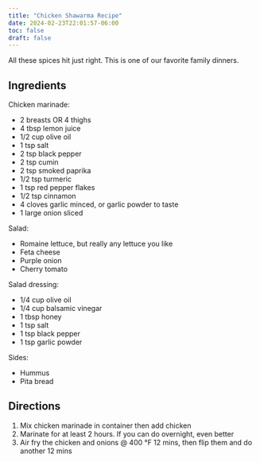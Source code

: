 ```yaml
---
title: "Chicken Shawarma Recipe"
date: 2024-02-23T22:01:57-06:00
toc: false
draft: false
---
```


All these spices hit just right. This is one of our favorite family dinners.

<!--more-->

## Ingredients

Chicken marinade:

- 2 breasts OR 4 thighs
- 4 tbsp lemon juice
- 1/2 cup olive oil
- 1 tsp salt
- 2 tsp black pepper
- 2 tsp cumin
- 2 tsp smoked paprika
- 1/2 tsp turmeric
- 1 tsp red pepper flakes
- 1/2 tsp cinnamon
- 4 cloves garlic minced, or garlic powder to taste
- 1 large onion sliced

Salad:

- Romaine lettuce, but really any lettuce you like
- Feta cheese
- Purple onion
- Cherry tomato

Salad dressing:

- 1/4 cup olive oil
- 1/4 cup balsamic vinegar
- 1 tbsp honey
- 1 tsp salt
- 1 tsp black pepper
- 1 tsp garlic powder

Sides:

- Hummus
- Pita bread

## Directions

1. Mix chicken marinade in container then add chicken
1. Marinate for at least 2 hours. If you can do overnight, even better
1. Air fry the chicken and onions @ 400 °F 12 mins, then flip them and do another 12 mins
